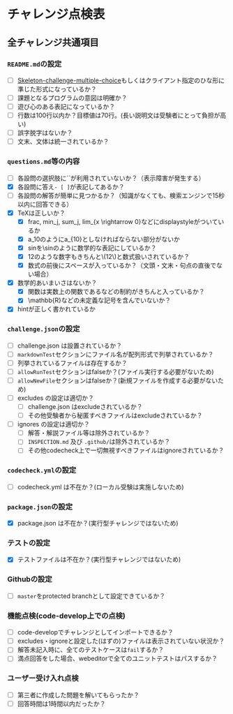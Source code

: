 # チャレンジ点検表

## 全チャレンジ共通項目

### `README.md`の設定
- [ ] [Skeleton-challenge-multiple-choice](https://github.com/code-check/skeleton-challenge-multiple-choice/blob/master/README.md)もしくはクライアント指定のひな形に準じた形式になっているか？
- [ ] 課題となるプログラムの意図は明確か？
- [ ] 遊び心のある表記になっているか？
- [ ] 行数は100行以内か？目標値は70行。(長い説明文は受験者にとって負担が高い)
- [ ] 誤字脱字はないか？
- [ ] 文末、文体は統一されているか？

### `questions.md`等の内容
- [ ] 各設問の選択肢に\`\`が利用されていないか？（表示障害が発生する）
- [x] 各設問に答え`- [ ]`が表記してあるか？
- [ ] 各設問の解答が簡単に見つかるか？（知識がなくても、検索エンジンで15秒以内に回答できる）
- [x] TeXは正しいか？
  - [x] frac, min_j, sum_j, lim_{x \rightarrow 0}などにdisplaystyleがついているか
  - [x] a_10のようにa_{10}としなければならない部分がないか
  - [x] sinを\sinのように数学的な表記にしているか？
  - [x] 12のような数字もきちんと\\(12\\)と数式扱いされているか？
  - [x] 数式の前後にスペースが入っているか？（文頭・文末・句点の直後でない場合）
- [x] 数学的あいまいさはないか？
  - [x] 関数は実数上の関数であるなどの制約がきちんと入っているか？
  - [x] \mathbb{R}などの未定義な記号を含んでいないか？
- [x] hintが正しく書かれているか

### `challenge.json`の設定
- [ ] challenge.json は設置されているか？
- [ ] `markdownTest`セクションにファイル名が配列形式で列挙されているか？
- [ ] 列挙されているファイルは存在するか？
- [ ] `allowRunTest`セクションはfalseか？(ファイル実行する必要がないため)
- [ ] `allowNewFile`セクションはfalseか？(新規ファイルを作成する必要がないため)
- [ ] excludes の設定は適切か？
  - [ ] challenge.json はexcludeされているか？
  - [ ] その他受験者から秘匿すべきファイルはexcludeされているか？
- [ ] ignores の設定は適切か？
  - [ ] 解答・解説ファイル等は除外されているか？
  - [ ] `INSPECTION.md` 及び `.github/`は除外されているか？
  - [ ] その他codecheck上で一切無視すべきファイルはignoreされているか？

### `codecheck.yml`の設定
- [ ] codecheck.yml は不在か？(ローカル受験は実施しないため)

### `package.json`の設定
- [x] package.json は不在か？(実行型チャレンジではないため)

### テストの設定
- [x] テストファイルは不在か？(実行型チャレンジではないため)

### Githubの設定
- [ ] `master`をprotected branchとして設定できているか？

### 機能点検(code-develop上での点検)
- [ ] code-developでチャレンジとしてインポートできるか？
- [ ] excludes・ignoreと設定した(はずの)ファイルは表示されていない状況か？
- [ ] 解答未記入時に、全てのテストケースは`fail`するか？
- [ ] 満点回答をした場合、webeditorで全てのユニットテストはパスするか？

### ユーザー受け入れ点検
- [ ] 第三者に作成した問題を解いてもらったか？
- [ ] 回答時間は1時間以内だったか？
